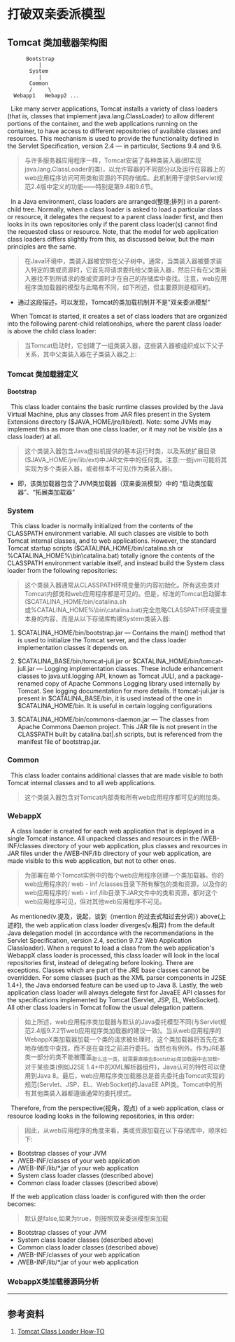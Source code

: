 # 打破双亲委派模型
## Tomcat 类加载器架构图
<div><pre><code>      Bootstrap
          |
       System
          |
       Common
       /     \
  Webapp1   Webapp2 ...</code></pre></div>

&nbsp;&nbsp;Like many server applications, Tomcat installs a variety of class loaders (that is, classes that implement java.lang.ClassLoader) to allow different portions of the container, and the web applications running on the container, to have access to different repositories of available classes and resources. This mechanism is used to provide the functionality defined in the Servlet Specification, version 2.4 — in particular, Sections 9.4 and 9.6.
> 与许多服务器应用程序一样，Tomcat安装了各种类装入器(即实现java.lang.ClassLoader的类)，以允许容器的不同部分以及运行在容器上的web应用程序访问可用类和资源的不同存储库。此机制用于提供Servlet规范2.4版中定义的功能——特别是第9.4和9.6节。

&nbsp;&nbsp;In a Java environment, class loaders are arranged(整理;排列) in a parent-child tree. Normally, when a class loader is asked to load a particular class or resource, it delegates the request to a parent class loader first, and then looks in its own repositories only if the parent class loader(s) cannot find the requested class or resource. Note, that the model for web application class loaders differs slightly from this, as discussed below, but the main principles are the same.
> 在Java环境中，类装入器被安排在父子树中。通常，当类装入器被要求装入特定的类或资源时，它首先将请求委托给父类装入器，然后只有在父类装入器找不到所请求的类或资源时才在自己的存储库中查找。注意，web应用程序类加载器的模型与此略有不同，如下所述，但主要原则是相同的。
- 通过这段描述，可以发现，Tomcat的类加载机制并不是"双亲委派模型"

&nbsp;&nbsp;When Tomcat is started, it creates a set of class loaders that are organized into the following parent-child relationships, where the parent class loader is above the child class loader:
> 当Tomcat启动时，它创建了一组类装入器，这些装入器被组织成以下父子关系，其中父类装入器在子类装入器之上:

### Tomcat 类加载器定义
#### Bootstrap
&nbsp;&nbsp;This class loader contains the basic runtime classes provided by the Java Virtual Machine, plus any classes from JAR files present in the System Extensions directory ($JAVA_HOME/jre/lib/ext). Note: some JVMs may implement this as more than one class loader, or it may not be visible (as a class loader) at all.
> 这个类装入器包含Java虚拟机提供的基本运行时类，以及系统扩展目录($JAVA_HOME/jre/lib/ext)中JAR文件中的任何类。注意:一些jvm可能将其实现为多个类装入器，或者根本不可见(作为类装入器)。
- 即，该类加载器包含了JVM类加载器（双亲委派模型）中的 “启动类加载器”、“拓展类加载器”

### System
&nbsp;&nbsp;This class loader is normally initialized from the contents of the CLASSPATH environment variable. All such classes are visible to both Tomcat internal classes, and to web applications. However, the standard Tomcat startup scripts ($CATALINA_HOME/bin/catalina.sh or %CATALINA_HOME%\bin\catalina.bat) totally ignore the contents of the CLASSPATH environment variable itself, and instead build the System class loader from the following repositories:
> 这个类装入器通常从CLASSPATH环境变量的内容初始化。所有这些类对Tomcat内部类和web应用程序都是可见的。但是，标准的Tomcat启动脚本($CATALINA_HOME/bin/catalina.sh或%CATALINA_HOME%\bin\catalina.bat)完全忽略CLASSPATH环境变量本身的内容，而是从以下存储库构建System类装入器:
1. $CATALINA_HOME/bin/bootstrap.jar — Contains the main() method that is used to initialize the Tomcat server, and the class loader implementation classes it depends on.

2. $CATALINA_BASE/bin/tomcat-juli.jar or $CATALINA_HOME/bin/tomcat-juli.jar — Logging implementation classes. These include enhancement classes to java.util.logging API, known as Tomcat JULI, and a package-renamed copy of Apache Commons Logging library used internally by Tomcat. See logging documentation for more details. If tomcat-juli.jar is present in $CATALINA_BASE/bin, it is used instead of the one in $CATALINA_HOME/bin. It is useful in certain logging configurations

3. $CATALINA_HOME/bin/commons-daemon.jar — The classes from Apache Commons Daemon project. This JAR file is not present in the CLASSPATH built by catalina.bat|.sh scripts, but is referenced from the manifest file of bootstrap.jar.

### Common
&nbsp;&nbsp;This class loader contains additional classes that are made visible to both Tomcat internal classes and to all web applications.
> 这个类装入器包含对Tomcat内部类和所有web应用程序都可见的附加类。

### WebappX
&nbsp;&nbsp;A class loader is created for each web application that is deployed in a single Tomcat instance. All unpacked classes and resources in the /WEB-INF/classes directory of your web application, plus classes and resources in JAR files under the /WEB-INF/lib directory of your web application, are made visible to this web application, but not to other ones.
> 为部署在单个Tomcat实例中的每个web应用程序创建一个类加载器。你的web应用程序的/ web - inf /classes目录下所有解包的类和资源，以及你的web应用程序的/ web - inf /lib目录下JAR文件中的类和资源，都对这个web应用程序可见，但对其他web应用程序不可见。

&nbsp;&nbsp;As mentioned(v.提及，说起，谈到（mention 的过去式和过去分词）) above(上述的), the web application class loader diverges(v.相异) from the default Java delegation model (in accordance with the recommendations in the Servlet Specification, version 2.4, section 9.7.2 Web Application Classloader). When a request to load a class from the web application's WebappX class loader is processed, this class loader will look in the local repositories first, instead of delegating before looking. There are exceptions. Classes which are part of the JRE base classes cannot be overridden. For some classes (such as the XML parser components in J2SE 1.4+), the Java endorsed feature can be used up to Java 8. Lastly, the web application class loader will always delegate first for JavaEE API classes for the specifications implemented by Tomcat (Servlet, JSP, EL, WebSocket). All other class loaders in Tomcat follow the usual delegation pattern.
> 如上所述，web应用程序类加载器与默认的Java委托模型不同(与Servlet规范2.4版9.7.2节web应用程序类加载器的建议一致)。当从web应用程序的WebappX类加载器加载一个类的请求被处理时，这个类加载器将首先在本地存储库中查找，而不是在查找之前进行委托。当然也有例外。作为JRE基类一部分的类不能被覆盖<sub>那么这一类，就需要直接去Bootstrap类加载器中去加载</sub>。对于某些类(例如J2SE 1.4+中的XML解析器组件)，Java认可的特性可以使用到Java 8。最后，web应用程序类加载器总是首先委托由Tomcat实现的规范(Servlet、JSP、EL、WebSocket)的JavaEE API类。Tomcat中的所有其他类装入器都遵循通常的委托模式。

&nbsp;&nbsp;Therefore, from the perspective(视角，观点) of a web application, class or resource loading looks in the following repositories, in this order:
> 因此，从web应用程序的角度来看，类或资源加载在以下存储库中，顺序如下:
- Bootstrap classes of your JVM
- /WEB-INF/classes of your web application
- /WEB-INF/lib/*.jar of your web application
- System class loader classes (described above)
- Common class loader classes (described above)

&nbsp;&nbsp;If the web application class loader is configured with <Loader delegate="true"/> then the order becomes:
> 默认是false,如果为true，则按照双亲委派模型来加载
- Bootstrap classes of your JVM
- System class loader classes (described above)
- Common class loader classes (described above)
- /WEB-INF/classes of your web application
- /WEB-INF/lib/*.jar of your web application

### WebappX类加载器源码分析
---
## 参考资料
1. [Tomcat Class Loader How-TO](https://tomcat.apache.org/tomcat-8.0-doc/class-loader-howto.html)